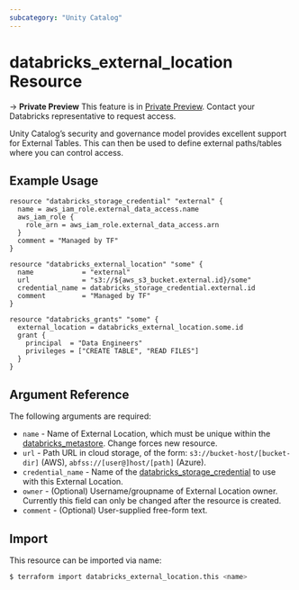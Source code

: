 ```yaml
---
subcategory: "Unity Catalog"
---
```

# databricks_external_location Resource

-> **Private Preview** This feature is in [Private Preview](https://docs.databricks.com/release-notes/release-types.html). Contact your Databricks representative to request access. 

Unity Catalog’s security and governance model provides excellent support for External Tables. This can then be used to define external paths/tables where you can control access. 

## Example Usage

```hcl
resource "databricks_storage_credential" "external" {
  name = aws_iam_role.external_data_access.name
  aws_iam_role {
    role_arn = aws_iam_role.external_data_access.arn
  }
  comment = "Managed by TF"
}

resource "databricks_external_location" "some" {
  name            = "external"
  url             = "s3://${aws_s3_bucket.external.id}/some"
  credential_name = databricks_storage_credential.external.id
  comment         = "Managed by TF"
}

resource "databricks_grants" "some" {
  external_location = databricks_external_location.some.id
  grant {
    principal  = "Data Engineers"
    privileges = ["CREATE TABLE", "READ FILES"]
  }
}
```

## Argument Reference

The following arguments are required:

* `name` - Name of External Location, which must be unique within the [databricks_metastore](metastore.md). Change forces new resource.
* `url` - Path URL in cloud storage, of the form: `s3://bucket-host/[bucket-dir]` (AWS), `abfss://[user@]host/[path]` (Azure).
* `credential_name` - Name of the [databricks_storage_credential](storage_credential.md) to use with this External Location.
* `owner` - (Optional) Username/groupname of External Location owner. Currently this field can only be changed after the resource is created.
* `comment` - (Optional) User-supplied free-form text.

## Import

This resource can be imported via name:

```bash
$ terraform import databricks_external_location.this <name>
```
